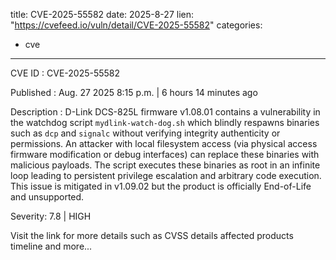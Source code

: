  
title: CVE-2025-55582
date: 2025-8-27
lien: "https://cvefeed.io/vuln/detail/CVE-2025-55582"
categories:
  - cve
---

CVE ID : CVE-2025-55582

Published :  Aug. 27
2025
8:15 p.m. | 6 hours
14 minutes ago

Description : D-Link DCS-825L firmware v1.08.01 contains a vulnerability in the watchdog script `mydlink-watch-dog.sh`
which blindly respawns binaries such as `dcp` and `signalc` without verifying integrity
authenticity
or permissions. An attacker with local filesystem access (via physical access
firmware modification
or debug interfaces) can replace these binaries with malicious payloads. The script executes these binaries as root in an infinite loop
leading to persistent privilege escalation and arbitrary code execution. This issue is mitigated in v1.09.02
but the product is officially End-of-Life and unsupported.

Severity: 7.8 | HIGH

Visit the link for more details
such as CVSS details
affected products
timeline
and more...
